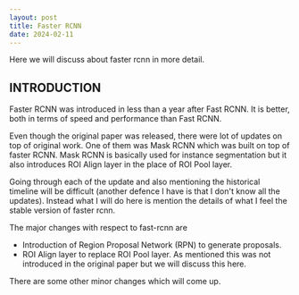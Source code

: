 ```yaml
---
layout: post
title: Faster RCNN
date: 2024-02-11
---
```


Here we will discuss about faster rcnn in more detail.

## INTRODUCTION

Faster RCNN was introduced in less than a year after Fast RCNN. It is better, both in terms of speed and performance than Fast RCNN.

Even though the original paper was released, there were lot of updates on top of original work. One of them was Mask RCNN which was built on top of faster RCNN. Mask RCNN is basically used for instance segmentation but it also introduces ROI Align layer in the place of ROI Pool layer.

Going through each of the update and also mentioning the historical timeline will be difficult (another defence I have is that I don't know all the updates). Instead what I will do here is mention the details of what I feel the stable version of faster rcnn.

The major changes with respect to fast-rcnn are

- Introduction of Region Proposal Network (RPN) to generate proposals.
- ROI Align layer to replace ROI Pool layer. As mentioned this was not introduced in the original paper but we will discuss this here.

There are some other minor changes which will come up.
